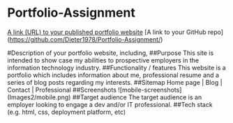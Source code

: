 # Portfolio-Assignment

[A link (URL) to your published portfolio website](https://zippy-marzipan-4f450b.netlify.app/index.html)
[A link to your GitHub repo] (https://github.com/Dieter1978/Portfolio-Assignment/)

#Description of your portfolio website, including,
##Purpose
This site is intended to show case my abilities to prospective employers in the information technology industry.
##Functionality / features
This website is a portfolio which includes information about me, professional resume and a series of blog posts regarding my interests.
##Sitemap
Home page | Blog | Contact | Professional
##Screenshots
![mobile-screenshots] (Images2/mobile.png)
##Target audience
The target audience is an employer looking to engage a dev and/or IT professional.
##Tech stack (e.g. html, css, deployment platform, etc)
